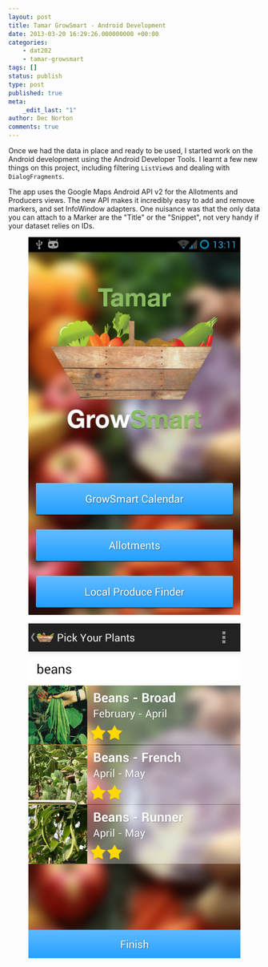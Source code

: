 ```yaml
---
layout: post
title: Tamar GrowSmart - Android Development
date: 2013-03-20 16:29:26.000000000 +00:00
categories:
    - dat202
    - tamar-growsmart
tags: []
status: publish
type: post
published: true
meta:
    _edit_last: "1"
author: Dec Norton
comments: true
---
```


<p>Once we had the data in place and ready to be used, I started work on the Android development using the Android Developer Tools. I learnt a few new things on this project, including filtering <code>ListView</code>s and dealing with <code>DialogFragments</code>.</p>

<!--more-->

<p>The app uses the Google Maps Android API v2 for the Allotments and Producers views. The new API makes it incredibly easy to add and remove markers, and set InfoWindow adapters. One nuisance was that the only data you can attach to a Marker are the "Title" or the "Snippet", not very handy if your dataset relies on IDs.</p>
<p><!--more--></p>
<figure>
    <a href="/assets/2013-03-20-13.11.34.png"><img src="/assets/2013-03-20-13.11.34.png" /></a><br />
</figure>
<figure>
    <a href="/assets/plant_picker.png"><img src="/assets/plant_picker.png" /></a><br />
</figure>
